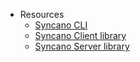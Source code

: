 - Resources
  - [Syncano CLI](https://github.com/Syncano/syncano-node-cli)
  - [Syncano Client library](https://github.com/Syncano/syncano-client-js)
  - [Syncano Server library](https://github.com/Syncano/syncano-server-js)
